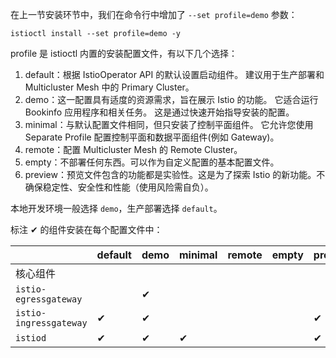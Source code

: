 在上一节安装环节中，我们在命令行中增加了 `--set profile=demo` 参数：

```shell
istioctl install --set profile=demo -y
```

profile 是 istioctl 内置的安装配置文件，有以下几个选择：

1. default：根据 IstioOperator API 的默认设置启动组件。 建议用于生产部署和 Multicluster Mesh 中的 Primary Cluster。
2. demo：这一配置具有适度的资源需求，旨在展示 Istio 的功能。 它适合运行 Bookinfo 应用程序和相关任务。 这是通过快速开始指导安装的配置。 
3. minimal：与默认配置文件相同，但只安装了控制平面组件。 它允许您使用 Separate Profile 配置控制平面和数据平面组件(例如 Gateway)。 
4. remote：配置 Multicluster Mesh 的 Remote Cluster。 
5. empty：不部署任何东西。可以作为自定义配置的基本配置文件。 
6. preview：预览文件包含的功能都是实验性。这是为了探索 Istio 的新功能。不确保稳定性、安全性和性能（使用风险需自负）。

本地开发环境一般选择 `demo`，生产部署选择 `default`。


标注 &#x2714; 的组件安装在每个配置文件中：

|     | default | demo | minimal | remote | empty | preview |
| --- | --- | --- | --- | --- | --- | --- |
| 核心组件 | | | | | | | |
| `istio-egressgateway` | | &#x2714; | | | | | | |
| `istio-ingressgateway` | &#x2714; | &#x2714; | | | | &#x2714; |
| `istiod` | &#x2714; | &#x2714; | &#x2714; | | | &#x2714; |

